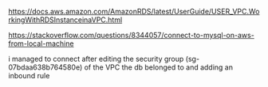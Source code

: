 https://docs.aws.amazon.com/AmazonRDS/latest/UserGuide/USER_VPC.WorkingWithRDSInstanceinaVPC.html

https://stackoverflow.com/questions/8344057/connect-to-mysql-on-aws-from-local-machine

i managed to connect after editing the security group (sg-07bdaa638b764580e) of the VPC the db belonged to and adding an inbound rule

